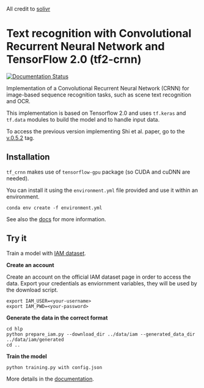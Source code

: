All credit to [solivr](https://github.com/solivr/tf-crnn)

# Text recognition with Convolutional Recurrent Neural Network and TensorFlow 2.0 (tf2-crnn)

[![Documentation Status](https://readthedocs.org/projects/tf-crnn/badge/?version=latest)](https://tf-crnn.readthedocs.io/en/latest/?badge=latest)

Implementation of a Convolutional Recurrent Neural Network (CRNN) for image-based sequence recognition tasks, such as scene text recognition and OCR. 

This implementation is based on Tensorflow 2.0 and uses `tf.keras` and `tf.data` modules to build the model and to handle input data.

To access the previous version implementing Shi et al. paper, go to the [v.0.5.2](https://github.com/solivr/tf-crnn/tree/v0.5.2) tag.


## Installation
`tf_crnn` makes use of `tensorflow-gpu` package (so CUDA and cuDNN are needed). 

You can install it using the `environment.yml` file provided and use it within an environment.
    
    conda env create -f environment.yml

See also the [docs](https://tf-crnn.readthedocs.io/en/latest/start/index.html#) for more information.


## Try it
 
 Train a model with [IAM dataset](http://www.fki.inf.unibe.ch/databases/iam-handwriting-database).
 
 **Create an account**
 
 Create an account on the official IAM dataset page in order to access the data.
 Export your credentials as enviornment variables, they will be used by the download script.
 
    export IAM_USER=<your-username>
    export IAM_PWD=<your-password>
 
 
 **Generate the data in the correct format**

    cd hlp
    python prepare_iam.py --download_dir ../data/iam --generated_data_dir ../data/iam/generated
    cd ..
    
**Train the model**

    python training.py with config.json

More details in the [documentation](https://tf-crnn.readthedocs.io/en/latest/start/training.html#example-of-training).

